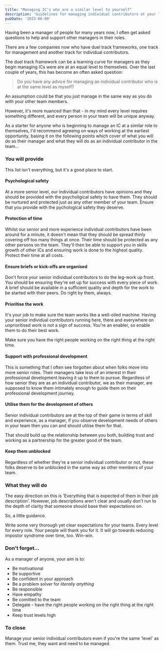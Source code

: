```yaml
---
title: "Managing IC's who are a similar level to yourself"
description: 'Guidelines for managing individual contributors at your level.'
pubDate: '2023-06-09'
---
```


Having been a manager of people for many years now, I often get asked questions to help and support other managers in their roles.

There are a few companies now who have duel track frameworks, one track for management and another track for individual contributors. 

The duel track framework can be a learning curve for managers as they begin managing ICs were are at an equal level to themselves. Over the last couple of years, this has become an often asked question:

> Do you have any advice for managing an individual contributor who is at the same level as myself?

An assumption could be that you just manage in the same way as you do with your other team members.

However, it's more nuanced than that - in my mind every level requires something different, and every person in your team will be unique anyway.

As a starter for anyone who is beginning to manage an IC at a similar role to themselves, I'd recommend agreeing on ways of working at the earliest opportunity, basing it on the following points which cover of what you will do as their manager and what they will do as an individual contributor in the team...

### You will provide

This list isn't everything, but it's a good place to start.

#### Psychological safety

At a more senior level, our individual contributors have opinions and they should be provided with the psycholigical safety to have them. They should be nurtured and protected just as any other member of your team. Ensure that you provide with the pychological safety they deserve.

#### Protection of time

Whilst our senior and more experience individual contributors have been around for a minute, it doesn't mean that they should be spread thinly covering off too many things at once. Their time should be protected as any other persons on the team. They'll then be able to support you in skills growth of other ICs and ensuring work is done to the highest quality. Protect their time at all costs.

#### Ensure briefs or kick-offs are organised

Don't force your senior individual contributors to do the leg-work up front. You should be ensuring they're set up for success with every piece of work. A brief should be available in a sufficient quality and depth for the work to be started with their peers. Do right by them, always.

#### Prioritise the work

It's your job to make sure the team works like a well-oiled machine. Having your senior individual contributors running here, there and everywhere on unprioritised work is not a sign of success. You're an enabler, so enable them to do their best work. 

Make sure you have the right people working on the right thing at the right time. 

#### Support with professional development

This is something that I often see forgotten about when folks move into more senior roles. Their managers take less of an interest in their professional development leaving it up to them to pursue. Regardless of how senior they are as an individual contributor, we as their manager, are supposed to know them intimately enough to guide them on their professional development journey. 

#### Utilise them for the development of others

Senior individual contributors are at the top of their game in terms of skill and experience, as a manager, if you observe development needs of others in your team then you can and should utilise them for that.

That should build up the relationship between you both, building trust and working as a partnership for the greater good of the team. 

#### Keep them unblocked

Regardless of whether they're a senior individual contributor or not, these folks deserve to be unblocked in the same way as other members of your team. 

### What they will do

The easy direction on this is 'Everything that is expected of them in their job description'. However, job descriptions aren't clear and usually don't run to the depth of clarity that someone should base their expectations on. 

So, a little guidance. 

Write some very thorough yet clear expectations for your teams. Every level for every role. Your people will thank you for it. It will go towards reducing impostor syndrome over time, too. Win-win.

### Don't forget...

As a manager of anyone, your aim is to:

* Be motivational
* Be supportive
* Be confident in your approach
* Be a problem solver for _literally anything_
* Be responsible
* Have empathy
* Be comitted to the team
* Delegate - have the right people working on the right thing at the right time
* Keep trust levels high

### To close

Manage your senior individual contributors even if you're the same 'level' as them. Trust me, they want and need to be managed.